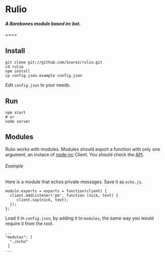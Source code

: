 # Rulio
#### *A Barebones module based irc bot.*

====
## Install

    git clone git://github.com/Soarez/rulio.git
    cd rulio
    npm install
    cp config.json.example config.json

Edit `config.json` to your needs.

## Run

    npm start
    # or
    node server

## Modules

Rulio works with modules. Modules should export a function with only one argument, an instace of [node-irc](https://github.com/martynsmith/node-irc/) Client. You should check the [API](http://node-irc.readthedocs.org/en/latest/API.html).

###### Example

Here is a module that echos private messages. Save it as `echo.js`.

    module.exports = exports = function(client) {
      client.addListener('pm', function (nick, text) {
         client.say(nick, text);
      });
    };
    
Load it in `config.json`, by adding it to `modules`, the same way you would require it from the root.

    ...
    "modules": [
      "./echo"
     ]
    ... 